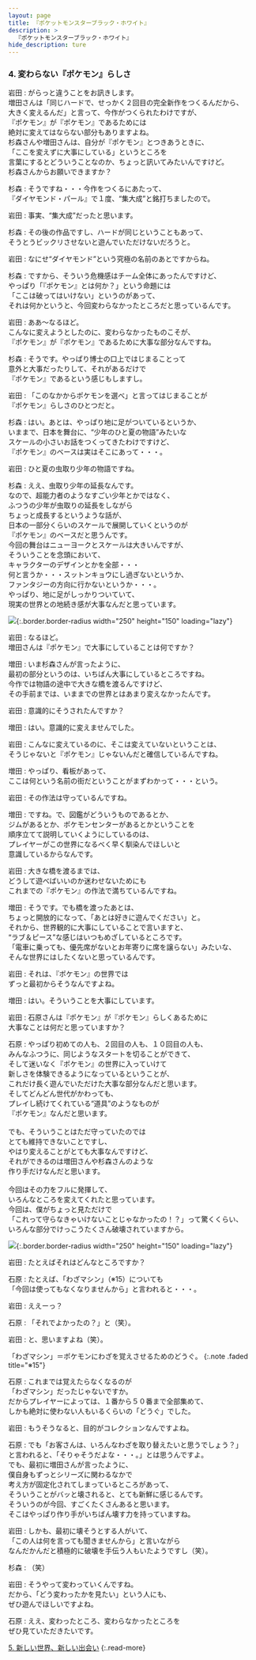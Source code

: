 ```yaml
---
layout: page
title: 『ポケットモンスターブラック・ホワイト』
description: >
  『ポケットモンスターブラック・ホワイト』
hide_description: ture
---
```


### 4. 変わらない『ポケモン』らしさ

岩田
: がらっと違うことをお訊きします。<br>増田さんは「同じハードで、せっかく２回目の完全新作をつくるんだから、<br>大きく変えるんだ」と言って、今作がつくられたわけですが、<br>『ポケモン』が『ポケモン』であるためには<br>絶対に変えてはならない部分もありますよね。<br>杉森さんや増田さんは、自分が『ポケモン』とつきあうときに、<br>「ここを変えずに大事にしている」というところを<br>言葉にするとどういうことなのか、ちょっと訊いてみたいんですけど。<br>杉森さんからお願いできますか？

杉森
: そうですね・・・今作をつくるにあたって、<br>『ダイヤモンド・パール』で１度、“集大成”と銘打ちましたので。

岩田
: 事実、“集大成”だったと思います。

杉森
: その後の作品ですし、ハードが同じということもあって、<br>そうとうビックリさせないと遊んでいただけないだろうと。

岩田
: なにせ“ダイヤモンド”という究極の名前のあとですからね。

杉森
: ですから、そういう危機感はチーム全体にあったんですけど、<br>やっぱり「『ポケモン』とは何か？」という命題には<br>「ここは破ってはいけない」というのがあって、<br>それは何かというと、今回変わらなかったところだと思っているんです。

岩田
: ああ〜なるほど。<br>こんなに変えようとしたのに、変わらなかったものこそが、<br>『ポケモン』が『ポケモン』であるために大事な部分なんですね。

杉森
: そうです。やっぱり博士の口上ではじまることって<br>意外と大事だったりして、それがあるだけで<br>『ポケモン』であるという感じもしますし。

岩田
: 「このなかからポケモンを選べ」と言ってはじまることが<br>『ポケモン』らしさのひとつだと。

杉森
: はい。あとは、やっぱり地に足がついているというか、<br>いままで、日本を舞台に、“少年のひと夏の物語”みたいな<br>スケールの小さいお話をつくってきたわけですけど、<br>『ポケモン』のベースは実はそこにあって・・・。

岩田
: ひと夏の虫取り少年の物語ですね。

杉森
: ええ、虫取り少年の延長なんです。<br>なので、超能力者のようなすごい少年とかではなく、<br>ふつうの少年が虫取りの延長をしながら<br>ちょっと成長するというような話が、<br>日本の一部分くらいのスケールで展開していくというのが<br>『ポケモン』のベースだと思うんです。<br>今回の舞台はニューヨークとスケールは大きいんですが、<br>そういうことを念頭において、<br>キャラクターのデザインとかを全部・・・<br>何と言うか・・・スットンキョウにし過ぎないというか、<br>ファンタジーの方向に行かないというか・・・。<br>やっぱり、地に足がしっかりついていて、<br>現実の世界との地続き感が大事なんだと思っています。

![](/interviews/jp/nds/XXXX/vol1/img/photo12.jpg){:.border.border-radius width="250" height="150" loading="lazy"}

岩田
: なるほど。<br>増田さんは『ポケモン』で大事にしていることは何ですか？

増田
: いま杉森さんが言ったように、<br>最初の部分というのは、いちばん大事にしているところですね。<br>今作では物語の途中で大きな橋を渡るんですけど、<br>その手前までは、いままでの世界とはあまり変えなかったんです。

岩田
: 意識的にそうされたんですか？

増田
: はい。意識的に変えませんでした。

岩田
: こんなに変えているのに、そこは変えていないということは、<br>そうじゃないと『ポケモン』じゃないんだと確信しているんですね。

増田
: やっぱり、看板があって、<br>ここは何という名前の街だということがまずわかって・・・という。

岩田
: その作法は守っているんですね。

増田
: ですね。で、図鑑がどういうものであるとか、<br>ジムがあるとか、ポケモンセンターがあるとかということを<br>順序立てて説明していくようにしているのは、<br>プレイヤーがこの世界になるべく早く馴染んでほしいと<br>意識しているからなんです。

岩田
: 大きな橋を渡るまでは、<br>どうして遊べばいいのか迷わせないためにも<br>これまでの『ポケモン』の作法で満ちているんですね。

増田
: そうです。でも橋を渡ったあとは、<br>ちょっと開放的になって、「あとは好きに遊んでください」と。<br>それから、世界観的に大事にしていることで言いますと、<br>“ラブ＆ピース”な感じはいつもめざしているところです。<br>「電車に乗っても、優先席がないとお年寄りに席を譲らない」みたいな、<br>そんな世界にはしたくないと思っているんです。

岩田
: それは、『ポケモン』の世界では<br>ずっと最初からそうなんですよね。

増田
: はい。そういうことを大事にしています。

岩田
: 石原さんは『ポケモン』が『ポケモン』らしくあるために<br>大事なことは何だと思っていますか？

石原
: やっぱり初めての人も、２回目の人も、１０回目の人も、<br>みんなふつうに、同じようなスタートを切ることができて、<br>そして迷いなく『ポケモン』の世界に入っていけて<br>新しさを体験できるようになっているということが、<br>これだけ長く遊んでいただけた大事な部分なんだと思います。<br>そしてどんどん世代がかわっても、<br>プレイし続けてくれている“道具”のようなものが<br>『ポケモン』なんだと思います。<br>&nbsp;<br>でも、そういうことはただ守っていたのでは<br>とても維持できないことですし、<br>やはり変えることがとても大事なんですけど、<br>それができるのは増田さんや杉森さんのような<br>作り手だけなんだと思います。<br>&nbsp;<br>今回はその力をフルに発揮して、<br>いろんなところを変えてくれたと思っています。<br>今回は、僕がちょっと見ただけで<br>「これって守らなきゃいけないことじゃなかったの！？」って驚くくらい、<br>いろんな部分でけっこうたくさん破壊されていますから。

![](/interviews/jp/nds/XXXX/vol1/img/photo13.jpg){:.border.border-radius width="250" height="150" loading="lazy"}

岩田
: たとえばそれはどんなところですか？

石原
: たとえば、「わざマシン」（※15）についても<br>「今回は使ってもなくなりませんから」と言われると・・・。

岩田
: ええーっ？

石原
: 「それでよかったの？」と（笑）。

岩田
: と、思いますよね（笑）。

「わざマシン」＝ポケモンにわざを覚えさせるためのどうぐ。
{:.note .faded title="※15"}

石原
: これまでは覚えたらなくなるのが<br>「わざマシン」だったじゃないですか。<br>だからプレイヤーによっては、１番から５０番まで全部集めて、<br>しかも絶対に使わない人もいるくらいの「どうぐ」でした。

岩田
: もうそうなると、目的がコレクションなんですよね。

石原
: でも「お客さんは、いろんなわざを取り替えたいと思うでしょう？」<br>と言われると、「そりゃそうだよな・・・。」とは思うんですよ。<br>でも、最初に増田さんが言ったように、<br>僕自身もずっとシリーズに関わるなかで<br>考え方が固定化されてしまっているところがあって、<br>そういうことがバッと壊されると、とても新鮮に感じるんです。<br>そういうのが今回、すごくたくさんあると思います。<br>そこはやっぱり作り手がいちばん壊す力を持っていますね。

岩田
: しかも、最初に壊そうとする人がいて、<br>「この人は何を言っても聞きませんから」と言いながら<br>なんだかんだと積極的に破壊を手伝う人もいたようですし（笑）。

杉森
: （笑）

岩田
: そうやって変わっていくんですね。<br>だから、「どう変わったかを見たい」という人にも、<br>ぜひ遊んでほしいですよね。

石原
: ええ、変わったところ、変わらなかったところを<br>ぜひ見ていただきたいです。

[5. 新しい世界、新しい出会い](5.md)
{:.read-more}

